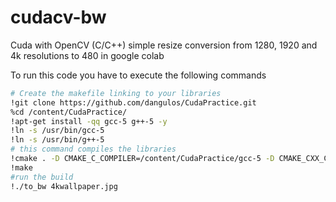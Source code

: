 # cudacv-bw
Cuda with OpenCV (C/C++) simple resize conversion from 1280, 1920 and 4k resolutions to 480 in google colab

To run this code you have to execute the following commands
```bash
# Create the makefile linking to your libraries
!git clone https://github.com/dangulos/CudaPractice.git
%cd /content/CudaPractice/
!apt-get install -qq gcc-5 g++-5 -y
!ln -s /usr/bin/gcc-5 
!ln -s /usr/bin/g++-5 
# this command compiles the libraries
!cmake . -D CMAKE_C_COMPILER=/content/CudaPractice/gcc-5 -D CMAKE_CXX_COMPILER=/content/CudaPractice/g++-5 /content/CudaPractice/
!make
#run the build
!./to_bw 4kwallpaper.jpg
